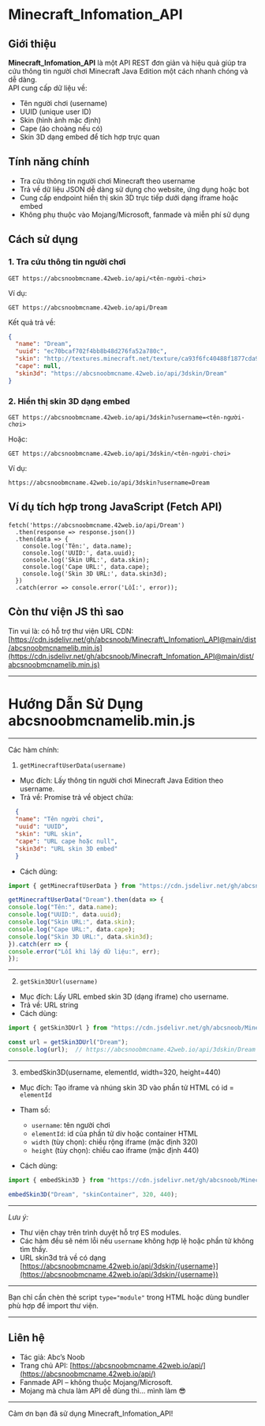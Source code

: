 # Minecraft_Infomation_API

## Giới thiệu

**Minecraft_Infomation_API** là một API REST đơn giản và hiệu quả giúp tra cứu thông tin người chơi Minecraft Java Edition một cách nhanh chóng và dễ dàng.  
API cung cấp dữ liệu về:

- Tên người chơi (username)
- UUID (unique user ID)
- Skin (hình ảnh mặc định)
- Cape (áo choàng nếu có)
- Skin 3D dạng embed để tích hợp trực quan

## Tính năng chính

- Tra cứu thông tin người chơi Minecraft theo username
- Trả về dữ liệu JSON dễ dàng sử dụng cho website, ứng dụng hoặc bot
- Cung cấp endpoint hiển thị skin 3D trực tiếp dưới dạng iframe hoặc embed
- Không phụ thuộc vào Mojang/Microsoft, fanmade và miễn phí sử dụng

## Cách sử dụng

### 1. Tra cứu thông tin người chơi
```http
GET https://abcsnoobmcname.42web.io/api/<tên-người-chơi>
```
Ví dụ:
```url
GET https://abcsnoobmcname.42web.io/api/Dream
```
Kết quả trả về:
```json
{
  "name": "Dream",
  "uuid": "ec70bcaf702f4bb8b48d276fa52a780c",
  "skin": "http://textures.minecraft.net/texture/ca93f6fc40488f1877cda94a830b54e9f6f54ab58a5453bad5c947726dd1f473",
  "cape": null,
  "skin3d": "https://abcsnoobmcname.42web.io/api/3dskin/Dream"
}
```
### 2. Hiển thị skin 3D dạng embed
```http
GET https://abcsnoobmcname.42web.io/api/3dskin?username=<tên-người-chơi>
```
Hoặc:
```http
GET https://abcsnoobmcname.42web.io/api/3dskin/<tên-người-chơi>
```
Ví dụ:
```http
https://abcsnoobmcname.42web.io/api/3dskin?username=Dream
```
## Ví dụ tích hợp trong JavaScript (Fetch API)
```
fetch('https://abcsnoobmcname.42web.io/api/Dream')
  .then(response => response.json())
  .then(data => {
    console.log('Tên:', data.name);
    console.log('UUID:', data.uuid);
    console.log('Skin URL:', data.skin);
    console.log('Cape URL:', data.cape);
    console.log('Skin 3D URL:', data.skin3d);
  })
  .catch(error => console.error('Lỗi:', error));
```
## Còn thư viện JS thì sao
Tin vui là: có hỗ trợ thư viện
URL CDN:
[https://cdn.jsdelivr.net/gh/abcsnoob/Minecraft\_Infomation\_API@main/dist/abcsnoobmcnamelib.min.js](https://cdn.jsdelivr.net/gh/abcsnoob/Minecraft_Infomation_API@main/dist/abcsnoobmcnamelib.min.js)


---

# Hướng Dẫn Sử Dụng abcsnoobmcnamelib.min.js



---

Các hàm chính:

1. `getMinecraftUserData(username)`

* Mục đích: Lấy thông tin người chơi Minecraft Java Edition theo username.
* Trả về: Promise trả về object chứa:
```json
  {
  "name": "Tên người chơi",
  "uuid": "UUID",
  "skin": "URL skin",
  "cape": "URL cape hoặc null",
  "skin3d": "URL skin 3D embed"
  }
```
* Cách dùng:
```javascript
import { getMinecraftUserData } from "https://cdn.jsdelivr.net/gh/abcsnoob/Minecraft\_Infomation\_API@main/dist/abcsnoobmcnamelib.min.js";

getMinecraftUserData("Dream").then(data => {
console.log("Tên:", data.name);
console.log("UUID:", data.uuid);
console.log("Skin URL:", data.skin);
console.log("Cape URL:", data.cape);
console.log("Skin 3D URL:", data.skin3d);
}).catch(err => {
console.error("Lỗi khi lấy dữ liệu:", err);
});
```
---

2. `getSkin3DUrl(username)`

* Mục đích: Lấy URL embed skin 3D (dạng iframe) cho username.
* Trả về: URL string
* Cách dùng:
```Javascript
import { getSkin3DUrl } from "https://cdn.jsdelivr.net/gh/abcsnoob/Minecraft_Infomation_API@main/dist/abcsnoobmcnamelib.min.js";

const url = getSkin3DUrl("Dream");
console.log(url);  // https://abcsnoobmcname.42web.io/api/3dskin/Dream
```
---

3. embedSkin3D(username, elementId, width=320, height=440)

* Mục đích: Tạo iframe và nhúng skin 3D vào phần tử HTML có id = `elementId`
* Tham số:

  * `username`: tên người chơi
  * `elementId`: id của phần tử div hoặc container HTML
  * `width` (tùy chọn): chiều rộng iframe (mặc định 320)
  * `height` (tùy chọn): chiều cao iframe (mặc định 440)
* Cách dùng:
```Javascript
import { embedSkin3D } from "https://cdn.jsdelivr.net/gh/abcsnoob/Minecraft\_Infomation\_API@main/dist/abcsnoobmcnamelib.min.js";

embedSkin3D("Dream", "skinContainer", 320, 440);
```
---

*Lưu ý:*

* Thư viện chạy trên trình duyệt hỗ trợ ES modules.
* Các hàm đều sẽ ném lỗi nếu `username` không hợp lệ hoặc phần tử không tìm thấy.
* URL skin3d trả về có dạng [https://abcsnoobmcname.42web.io/api/3dskin/{username}](https://abcsnoobmcname.42web.io/api/3dskin/{username})

---

Bạn chỉ cần chèn thẻ script `type="module"` trong HTML hoặc dùng bundler phù hợp để import thư viện.

---


## Liên hệ

- Tác giả: Abc’s Noob  
- Trang chủ API: [https://abcsnoobmcname.42web.io/api/](https://abcsnoobmcname.42web.io/api/)
- Fanmade API – không thuộc Mojang/Microsoft.  
- Mojang mà chưa làm API dễ dùng thì... mình làm 😎

---

Cảm ơn bạn đã sử dụng Minecraft_Infomation_API!
